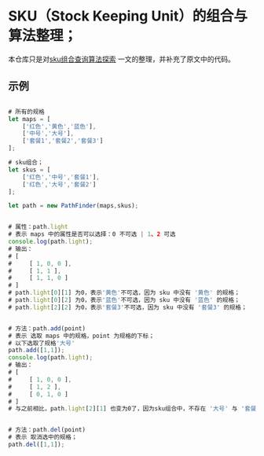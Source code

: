 # SKU（Stock Keeping Unit）的组合与算法整理；

本仓库只是对[sku组合查询算法探索](http://git.shepherdwind.com/sku-search-algorithm.html) 一文的整理，并补充了原文中的代码。

## 示例

```javascript

# 所有的规格
let maps = [
    ['红色','黄色','蓝色'],
    ['中号','大号'],
    ['套餐1','套餐2','套餐3']
];

# sku组合；
let skus = [
    ['红色','中号','套餐1'],
    ['红色','大号','套餐2']
];

let path = new PathFinder(maps,skus);


# 属性：path.light
# 表示 maps 中的属性是否可以选择：0 不可选 | 1、2 可选
console.log(path.light);
# 输出：
# [
#     [ 1, 0, 0 ], 
#     [ 1, 1 ], 
#     [ 1, 1, 0 ] 
# ]
# path.light[0][1] 为0，表示'黄色'不可选，因为 sku 中没有 '黄色' 的规格；
# path.light[0][2] 为0，表示'蓝色'不可选，因为 sku 中没有 '蓝色' 的规格；
# path.light[2][2] 为0，表示'套餐3'不可选，因为 sku 中没有 '套餐3' 的规格；


# 方法：path.add(point)
# 表示 选取 maps 中的规格，point 为规格的下标；
# 以下选取了规格'大号'
path.add([1,1]); 
console.log(path.light);
# 输出：
# [
#     [ 1, 0, 0 ], 
#     [ 1, 2 ], 
#     [ 0, 1, 0 ] 
# ]
# 与之前相比，path.light[2][1] 也变为0了，因为sku组合中，不存在 '大号' 与 '套餐1'的组合；


# 方法：path.del(point)
# 表示 取消选中的规格；
path.del([1,1]);

```